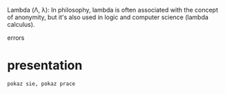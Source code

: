 Lambda (Λ, λ): In philosophy, lambda is often associated with the concept of anonymity, but it's also used in logic and computer science (lambda calculus).


errors

      

# presentation
    pokaz sie, pokaz prace 




 

